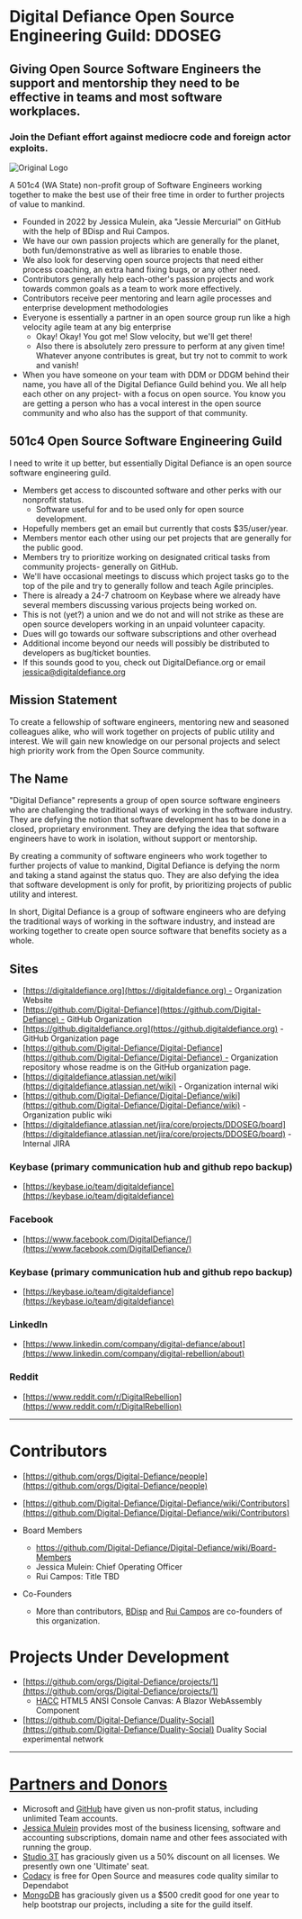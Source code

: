 # Digital Defiance Open Source Engineering Guild: DDOSEG
## Giving Open Source Software Engineers the support and mentorship they need to be effective in teams and most software workplaces.
### Join the Defiant effort against mediocre code and foreign actor exploits.

![Original Logo](https://user-images.githubusercontent.com/3766240/226702903-ce6c1d2a-47fa-414f-a6dc-b65a5a805e9a.png)

A 501c4 (WA State) non-profit group of Software Engineers working together to make the best use of their free time in order to further projects of value to mankind.

* Founded in 2022 by Jessica Mulein, aka "Jessie Mercurial" on GitHub with the help of BDisp and Rui Campos.
* We have our own passion projects which are generally for the planet, both fun/demonstrative as well as libraries to enable those.
* We also look for deserving open source projects that need either process coaching, an extra hand fixing bugs, or any other need.
* Contributors generally help each-other's passion projects and work towards common goals as a team to work more effectively.
* Contributors receive peer mentoring and learn agile processes and enterprise development methodologies
* Everyone is essentially a partner in an open source group run like a high velocity agile team at any big enterprise
  - Okay! Okay! You got me! Slow velocity, but we'll get there!
  - Also there is absolutely zero pressure to perform at any given time! Whatever anyone contributes is great, but try not to commit to work and vanish!
* When you have someone on your team with DDM or DDGM behind their name, you have all of the Digital Defiance Guild behind you. We all help each other on any project- with a focus on open source. You know you are getting a person who has a vocal interest in the open source community and who also has the support of that community.
  
## 501c4 Open Source Software Engineering Guild
I need to write it up better, but essentially Digital Defiance is an open source software engineering guild.
- Members get access to discounted software and other perks with our nonprofit status.
  - Software useful for and to be used only for open source development.
- Hopefully members get an email but currently that costs $35/user/year.
- Members mentor each other using our pet projects that are generally for the public good.
- Members try to prioritize working on designated critical tasks from community projects- generally on GitHub.
- We'll have occasional meetings to discuss which project tasks go to the top of the pile and try to generally follow and teach Agile principles.
- There is already a 24-7 chatroom on Keybase where we already have several members discussing various projects being worked on.
- This is not (yet?) a union and we do not and will not strike as these are open source developers working in an unpaid volunteer capacity.
- Dues will go towards our software subscriptions and other overhead
- Additional income beyond our needs will possibly be distributed to developers as bug/ticket bounties.
- If this sounds good to you, check out DigitalDefiance.org or email jessica@digitaldefiance.org

## Mission Statement
To create a fellowship of software engineers, mentoring new and seasoned colleagues alike, who will work together on projects of public utility and interest. We will gain new knowledge on our personal projects and select high priority work from the Open Source community.

## The Name
"Digital Defiance" represents a group of open source software engineers who are challenging the traditional ways of working in the software industry. They are defying the notion that software development has to be done in a closed, proprietary environment. They are defying the idea that software engineers have to work in isolation, without support or mentorship.

By creating a community of software engineers who work together to further projects of value to mankind, Digital Defiance is defying the norm and taking a stand against the status quo. They are also defying the idea that software development is only for profit, by prioritizing projects of public utility and interest.

In short, Digital Defiance is a group of software engineers who are defying the traditional ways of working in the software industry, and instead are working together to create open source software that benefits society as a whole.

## Sites
  * [https://digitaldefiance.org](https://digitaldefiance.org) - Organization Website
  * [https://github.com/Digital-Defiance](https://github.com/Digital-Defiance) - GitHub Organization
  * [https://github.digitaldefiance.org](https://github.digitaldefiance.org) - GitHub Organization page
  * [https://github.com/Digital-Defiance/Digital-Defiance](https://github.com/Digital-Defiance/Digital-Defiance) - Organization repository whose readme is on the GitHub organization page.
  * [https://digitaldefiance.atlassian.net/wiki](https://digitaldefiance.atlassian.net/wiki) - Organization internal wiki
  * [https://github.com/Digital-Defiance/Digital-Defiance/wiki](https://github.com/Digital-Defiance/Digital-Defiance/wiki) - Organization public wiki
  * [https://digitaldefiance.atlassian.net/jira/core/projects/DDOSEG/board](https://digitaldefiance.atlassian.net/jira/core/projects/DDOSEG/board) - Internal JIRA

### Keybase (primary communication hub and github repo backup)

* [https://keybase.io/team/digitaldefiance](https://keybase.io/team/digitaldefiance)

### Facebook

* [https://www.facebook.com/DigitalDefiance/](https://www.facebook.com/DigitalDefiance/)

### Keybase (primary communication hub and github repo backup)
  * [https://keybase.io/team/digitaldefiance](https://keybase.io/team/digitaldefiance)

### LinkedIn
  * [https://www.linkedin.com/company/digital-defiance/about](https://www.linkedin.com/company/digital-rebellion/about)

### Reddit
  * [https://www.reddit.com/r/DigitalRebellion](https://www.reddit.com/r/DigitalRebellion)

-----
# Contributors
  * [https://github.com/orgs/Digital-Defiance/people](https://github.com/orgs/Digital-Defiance/people)
  * [https://github.com/Digital-Defiance/Digital-Defiance/wiki/Contributors](https://github.com/Digital-Defiance/Digital-Defiance/wiki/Contributors)
  * Board Members
    - https://github.com/Digital-Defiance/Digital-Defiance/wiki/Board-Members
    - Jessica Mulein: Chief Operating Officer
    - Rui Campos: Title TBD

  * Co-Founders
    - More than contributors, [BDisp](https://github.com/orgs/Digital-Defiance/people/BDisp) and [Rui Campos](https://github.com/orgs/Digital-Defiance/people/RuiFilipeCampos) are co-founders of this organization.

# Projects Under Development
  * [https://github.com/orgs/Digital-Defiance/projects/1](https://github.com/orgs/Digital-Defiance/projects/1)
    - [HACC](https://github.com/Blazor-Console/HACC) HTML5 ANSI Console Canvas: A Blazor WebAssembly Component
  * [https://github.com/Digital-Defiance/Duality-Social](https://github.com/Digital-Defiance/Duality-Social) Duality Social experimental network

-----
# [Partners and Donors](https://github.com/Digital-Defiance/Digital-Defiance/wiki/Partners-and-Donors)
 * Microsoft and [GitHub](https://support.github.com/contact/nonprofit) have given us non-profit status, including unlimited Team accounts.
 * [Jessica Mulein](mailto:jessica@mulein.com) provides most of the business licensing, software and accounting subscriptions, domain name and other fees associated with running the group.
 * [Studio 3T](https://studio3t.com/discount/) has graciously given us a 50% discount on all licenses. We presently own one 'Ultimate' seat.
 * [Codacy](https://app.codacy.com/organizations/gh/Digital-Defiance) is free for Open Source and measures code quality similar to Dependabot
 * [MongoDB](https://www.mongodb.com/startups) has graciously given us a $500 credit good for one year to help bootstrap our projects, including a site for the guild itself.
